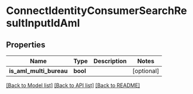 # ConnectIdentityConsumerSearchResultInputIdAml

## Properties
Name | Type | Description | Notes
------------ | ------------- | ------------- | -------------
**is_aml_multi_bureau** | **bool** |  | [optional] 

[[Back to Model list]](../README.md#documentation-for-models) [[Back to API list]](../README.md#documentation-for-api-endpoints) [[Back to README]](../README.md)

